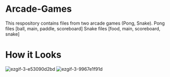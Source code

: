 # Arcade-Games
This respository contains files from two arcade games (Pong, Snake).
Pong files [ball, main, paddle, scoreboard]
Snake files [food, main, scoreboard, snake]

# How it Looks

![ezgif-3-e53090d2bd](https://user-images.githubusercontent.com/102554519/204158343-ee0745f6-b212-4732-90d1-ef1b12a6838b.gif)
![ezgif-3-9967e1f91d](https://user-images.githubusercontent.com/102554519/204158544-0974e3a1-9826-4ea0-a537-5c86bbbc8ce4.gif)
